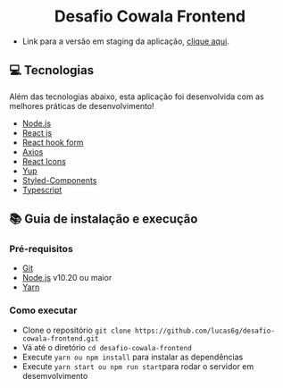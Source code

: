 <h1 align="center">
  Desafio Cowala Frontend
</h1>

<ul>
  <li>Link para a versão em staging da aplicação, <a href="https://cowalachalange.netlify.app">clique aqui</a>.</li>
</ul>

## :computer: Tecnologias

Além das tecnologias abaixo, esta aplicação foi desenvolvida com as melhores práticas de desenvolvimento!


- [Node.js](https://nodejs.org/en/)
- [React js](https://pt-br.reactjs.org)
- [React hook form](https://react-hook-form.com)
- [Axios](https://github.com/axios/axios)
- [React Icons](https://react-icons.github.io/react-icons/)
- [Yup](https://github.com/jquense/yup)
- [Styled-Components](styled-components)
- [Typescript](https://www.typescriptlang.org/)



## :books: Guia de instalação e execução

### Pré-requisitos


- [Git](https://git-scm.com/)
- [Node.js](https://nodejs.org/en/) v10.20 ou maior
- [Yarn](https://yarnpkg.com/)

### Como executar

- Clone o repositório ```git clone https://github.com/lucas6g/desafio-cowala-frontend.git```
- Vá até o diretório ```cd desafio-cowala-frontend```
- Execute ```yarn ou npm install``` para instalar as dependências
- Execute ```yarn start ou npm run start```para rodar o servidor em desemvolvimento


